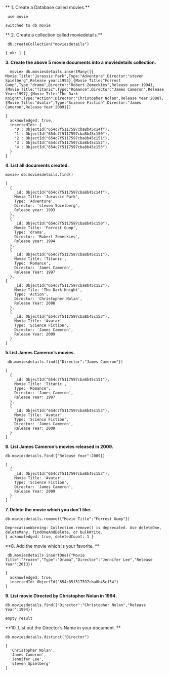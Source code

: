 ** 1. Create a Database called movies.**
```
 use movie

switched to db movie
```
** 2. Create a collection called moviedetails.**
```
 db.createCollection("moviesdetails")

{ ok: 1 }
```
**3. Create the above 5 movie documents into a moviedetails collection.**
```
  movie> db.moviesdetails.insertMany([{
Movie Title:"Jurassic Park",Type:"Adventure",Director:"steven Spielberg",Release year:1993},{Movie Title:"Forrest Gump",Type:"drama",Director:"Robert Zemeckies",Release year:1994},{Movie Title:"Titanic",Type:"Romance",Director:"James Cameron",Release Year:1997},{Movie Tile:"The Dark Knight",Type:"Action",Director:"Christopher Nolan",Release Year:2008},{Movie Title:"Avatar",Type:"Science Fiction",Director:"James Cameron",Release Year:2009}])

{
  acknowledged: true,
  insertedIds: {
    '0': ObjectId("654c7f5117597cba8b45c14f"),
    '1': ObjectId("654c7f5117597cba8b45c150"),
    '2': ObjectId("654c7f5117597cba8b45c151"),
    '3': ObjectId("654c7f5117597cba8b45c152"),
    '4': ObjectId("654c7f5117597cba8b45c153")
  }
}
```
**4. List all documents created.**
```
movie> db.moviesdetails.find()

[
  {
    _id: ObjectId("654c7f5117597cba8b45c14f"),
    Movie Title: 'Jurassic Park',
    Type: 'Adventure',
    Director: 'steven Spielberg',
    Release year: 1993
  },
  {
    _id: ObjectId("654c7f5117597cba8b45c150"),
    Movie Title: 'Forrest Gump',
    Type: 'drama',
    Director: 'Robert Zemeckies',
    Release year: 1994
  },
  {
    _id: ObjectId("654c7f5117597cba8b45c151"),
    Movie Title: 'Titanic',
    Type: 'Romance',
    Director: 'James Cameron',
    Release Year: 1997
  },
{
    _id: ObjectId("654c7f5117597cba8b45c152"),
    Movie Tile: 'The Dark Knight',
    Type: 'Action',
    Director: 'Christopher Nolan',
    Release Year: 2008
  },
  {
    _id: ObjectId("654c7f5117597cba8b45c153"),
    Movie Title: 'Avatar',
    Type: 'Science Fiction',
    Director: 'James Cameron',
    Release Year: 2009
  }
]
```
**5.List James Cameron’s movies.**
```
 db.moviesdetails.find({"Director":"James Cameron"})

[
  {
    _id: ObjectId("654c7f5117597cba8b45c151"),
    Movie Title: 'Titanic',
    Type: 'Romance',
    Director: 'James Cameron',
    Release Year: 1997
  },
  {
    _id: ObjectId("654c7f5117597cba8b45c153"),
    Movie Title: 'Avatar',
    Type: 'Science Fiction',
    Director: 'James Cameron',
    Release Year: 2009
  }
]
```
**6. List  James Cameron’s movies released in 2009.**
```
db.moviesdetails.find({"Release Year":2009})

[
  {
    _id: ObjectId("654c7f5117597cba8b45c153"),
    Movie Title: 'Avatar',
    Type: 'Science Fiction',
    Director: 'James Cameron',
    Release Year: 2009
  }
]
```
**7. Delete the movie which you don’t like.**
```
db.moviesdetails.remove({"Movie Title":"Forrest Gump"})

DeprecationWarning: Collection.remove() is deprecated. Use deleteOne, deleteMany, findOneAndDelete, or bulkWrite.
{ acknowledged: true, deletedCount: 1 }
```
**8. Add the movie which is your favorite. **
```
 db.moviesdetails.insertOne({"Movie Title":"Frozen","Type":"Drama","Director":"Jennifer Lee","Release Year":2013})

{
  acknowledged: true,
  insertedId: ObjectId("654c85f517597cba8b45c154")
}
```
**9. List movie Directed  by Christopher Nolan in 1994.**
```
db.moviesdetails.find({"Director":"Christopher Nolan","Release Year":1994})

empty result
```
**10. List out the Director’s Name in your document. **
```
db.moviesdetails.distinct("Director")

[
  'Christopher Nolan',
  'James Cameron',
  'Jennifer Lee',
  'steven Spielberg'
]
```
























